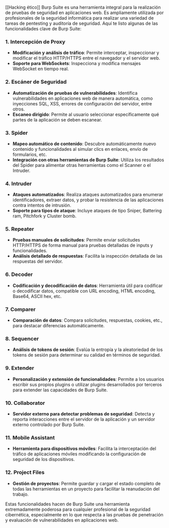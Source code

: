 [[Hacking ético]]
Burp Suite es una herramienta integral para la realización de pruebas de seguridad en aplicaciones web. Es ampliamente utilizada por profesionales de la seguridad informática para realizar una variedad de tareas de pentesting y auditoría de seguridad. Aquí te listo algunas de las funcionalidades clave de Burp Suite:

### 1. **Intercepción de Proxy**
   - **Modificación y análisis de tráfico**: Permite interceptar, inspeccionar y modificar el tráfico HTTP/HTTPS entre el navegador y el servidor web.
   - **Soporte para WebSockets**: Inspecciona y modifica mensajes WebSocket en tiempo real.

### 2. **Escáner de Seguridad**
   - **Automatización de pruebas de vulnerabilidades**: Identifica vulnerabilidades en aplicaciones web de manera automática, como inyecciones SQL, XSS, errores de configuración del servidor, entre otros.
   - **Escaneo dirigido**: Permite al usuario seleccionar específicamente qué partes de la aplicación se deben escanear.

### 3. **Spider**
   - **Mapeo automático de contenido**: Descubre automáticamente nuevo contenido y funcionalidades al simular clics en enlaces, envío de formularios, etc.
   - **Integración con otras herramientas de Burp Suite**: Utiliza los resultados del Spider para alimentar otras herramientas como el Scanner o el Intruder.

### 4. **Intruder**
   - **Ataques automatizados**: Realiza ataques automatizados para enumerar identificadores, extraer datos, y probar la resistencia de las aplicaciones contra intentos de intrusión.
   - **Soporte para tipos de ataque**: Incluye ataques de tipo Sniper, Battering ram, Pitchfork y Cluster bomb.

### 5. **Repeater**
   - **Pruebas manuales de solicitudes**: Permite enviar solicitudes HTTP/HTTPS de forma manual para pruebas detalladas de inputs y funcionalidades.
   - **Análisis detallado de respuestas**: Facilita la inspección detallada de las respuestas del servidor.

### 6. **Decoder**
   - **Codificación y decodificación de datos**: Herramienta útil para codificar o decodificar datos, compatible con URL encoding, HTML encoding, Base64, ASCII hex, etc.

### 7. **Comparer**
   - **Comparación de datos**: Compara solicitudes, respuestas, cookies, etc., para destacar diferencias automáticamente.

### 8. **Sequencer**
   - **Análisis de tokens de sesión**: Evalúa la entropía y la aleatoriedad de los tokens de sesión para determinar su calidad en términos de seguridad.

### 9. **Extender**
   - **Personalización y extensión de funcionalidades**: Permite a los usuarios escribir sus propios plugins o utilizar plugins desarrollados por terceros para extender las capacidades de Burp Suite.

### 10. **Collaborator**
   - **Servidor externo para detectar problemas de seguridad**: Detecta y reporta interacciones entre el servidor de la aplicación y un servidor externo controlado por Burp Suite.

### 11. **Mobile Assistant**
   - **Herramienta para dispositivos móviles**: Facilita la interceptación del tráfico de aplicaciones móviles modificando la configuración de seguridad de los dispositivos.

### 12. **Project Files**
   - **Gestión de proyectos**: Permite guardar y cargar el estado completo de todas las herramientas en un proyecto para facilitar la reanudación del trabajo.

Estas funcionalidades hacen de Burp Suite una herramienta extremadamente poderosa para cualquier profesional de la seguridad cibernética, especialmente en lo que respecta a las pruebas de penetración y evaluación de vulnerabilidades en aplicaciones web.